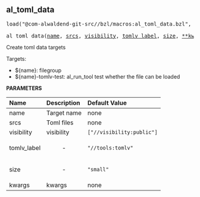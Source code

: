 <!-- Generated with Stardoc: http://skydoc.bazel.build -->



<a id="al_toml_data"></a>

## al_toml_data

<pre>
load("@com-alwaldend-git-src//bzl/macros:al_toml_data.bzl", "al_toml_data")

al_toml_data(<a href="#al_toml_data-name">name</a>, <a href="#al_toml_data-srcs">srcs</a>, <a href="#al_toml_data-visibility">visibility</a>, <a href="#al_toml_data-tomlv_label">tomlv_label</a>, <a href="#al_toml_data-size">size</a>, <a href="#al_toml_data-kwargs">**kwargs</a>)
</pre>

Create toml data targets

Targets:
- ${name}: filegroup
- ${name}-tomlv-test: al_run_tool test whether the file can be loaded


**PARAMETERS**


| Name  | Description | Default Value |
| :------------- | :------------- | :------------- |
| <a id="al_toml_data-name"></a>name |  Target name   |  none |
| <a id="al_toml_data-srcs"></a>srcs |  Toml files   |  none |
| <a id="al_toml_data-visibility"></a>visibility |  visibility   |  `["//visibility:public"]` |
| <a id="al_toml_data-tomlv_label"></a>tomlv_label |  <p align="center"> - </p>   |  `"//tools:tomlv"` |
| <a id="al_toml_data-size"></a>size |  <p align="center"> - </p>   |  `"small"` |
| <a id="al_toml_data-kwargs"></a>kwargs |  kwargs   |  none |


